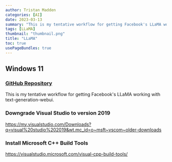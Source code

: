 ```yaml
---
author: Tristan Madden
categories: [AI]
date: 2023-03-13
summary: "This is my tentative workflow for getting Facebook's LLaMA working with text-generation-webui."
tags: [LLaMA]
thumbnail: "thumbnail.png"
title: "LLaMA"
toc: true
usePageBundles: true
---
```


## Windows 11

### <a href="https://github.com/oobabooga/text-generation-webui">GitHub Repository</a>

This is my tentative workflow for getting Facebook's LLaMA working with text-generation-webui.

### Downgrade Visual Studio to version 2019

https://my.visualstudio.com/Downloads?q=visual%20studio%202019&wt.mc_id=o~msft~vscom~older-downloads

### Install Microsoft C++ Build Tools

https://visualstudio.microsoft.com/visual-cpp-build-tools/